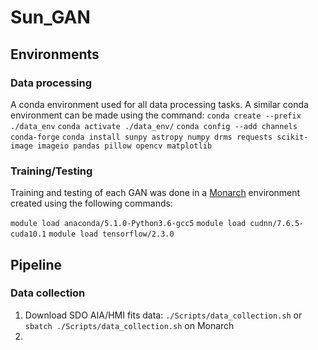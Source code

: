 # Sun_GAN

## Environments
### Data processing
A conda environment used for all data processing tasks. A similar conda environment can be made using the command:
`conda create --prefix ./data_env`
`conda activate ./data_env/`
`conda config --add channels conda-forge`
`conda install sunpy astropy numpy drms requests scikit-image imageio pandas pillow opencv matplotlib`


### Training/Testing
Training and testing of each GAN was done in a [Monarch](https://docs.monarch.erc.monash.edu/) environment created using the following commands:

`module load anaconda/5.1.0-Python3.6-gcc5`
`module load cudnn/7.6.5-cuda10.1`
`module load tensorflow/2.3.0`

## Pipeline
### Data collection
1. Download SDO AIA/HMI fits data: `./Scripts/data_collection.sh` or `sbatch ./Scripts/data_collection.sh` on Monarch
2. 

